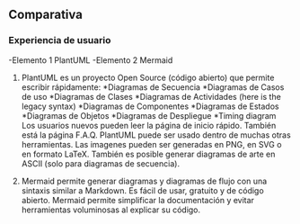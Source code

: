 ## Comparativa
### Experiencia de usuario

-Elemento 1 PlantUML
-Elemento 2 Mermaid

1. PlantUML es un proyecto Open Source (código abierto) que permite escribir rápidamente:
*Diagramas de Secuencia
*Diagramas de Casos de uso
*Diagramas de Clases
*Diagramas de Actividades (here is the legacy syntax)
*Diagramas de Componentes
*Diagramas de Estados
*Diagramas de Objetos
*Diagramas de Despliegue 
*Timing diagram 
Los usuarios nuevos pueden leer la página de inicio rápido. También está la página F.A.Q. PlantUML puede ser usado dentro de muchas otras herramientas.
Las imagenes pueden ser generadas en PNG, en SVG o en formato LaTeX. También es posible generar diagramas de arte en ASCII (solo para diagramas de secuencia).

2. Mermaid permite generar diagramas y diagramas de flujo con una sintaxis similar a Markdown. Es fácil de usar, gratuito y de código abierto. Mermaid permite simplificar la documentación y evitar herramientas voluminosas al explicar su código.